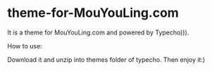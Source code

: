 # theme-for-MouYouLing.com
It is a theme for MouYouLing.com and powered by <a herf="http://typecho.org/">Typecho)))</a>.

How to use:

Download it and unzip into themes folder of typecho.
Then enjoy it:)
